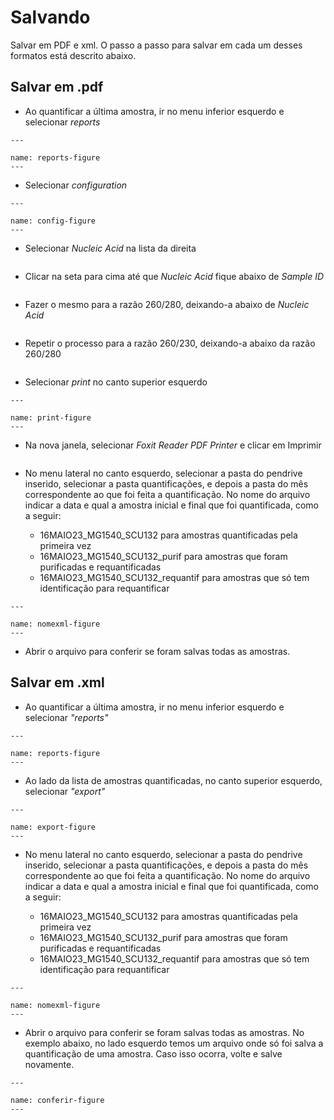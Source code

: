 # Salvando

Salvar em PDF e xml. O passo a passo para salvar em cada um desses formatos está descrito abaixo.

## Salvar em .pdf
* Ao quantificar a última amostra, ir no menu inferior esquerdo e selecionar *reports*

```{figure} https://drive.google.com/uc?id=11j0SKuoQ_VDxnIgn4zj12FJF-5x4ptXS
---

name: reports-figure
---

```

* Selecionar *configuration*

```{figure} https://drive.google.com/uc?id=1qbWptGY4vmXem6APPPt41EVUkXVwedol
---

name: config-figure
---

```
* Selecionar *Nucleic Acid* na lista da direita

```{figure} https://drive.google.com/uc?id=1FUOFoA3v7Jra4OdIN_aHkie70-2hhNvT

```


* Clicar na seta para cima até que *Nucleic Acid* fique abaixo de *Sample ID*

```{figure} https://drive.google.com/uc?id=1mxqtAT66YdiuJv_6hIzQBUQlyrnv-JX2

```

* Fazer o mesmo para a razão 260/280, deixando-a abaixo de *Nucleic Acid*
```{figure} https://drive.google.com/uc?id=1JGjBzKgg1L7QdVXYl26m44R7SNCOOyuF

```
* Repetir o processo para a razão 260/230, deixando-a abaixo da razão 260/280
```{figure} https://drive.google.com/uc?id=1XqV5bkAOyVoaxCGkDFvROgAgxWbApjwo

```

* Selecionar *print* no canto superior esquerdo

```{figure} https://drive.google.com/uc?id=1ejlBBKwiuQnhGnRbmMdQjf97PsQ-g4jC
---

name: print-figure
---

```
* Na nova janela, selecionar *Foxit Reader PDF Printer* e clicar em Imprimir
```{figure} https://drive.google.com/uc?id=1xYFQ6GCqTYselYOTdyxRZO_eGIPB7Ins

```
* No menu lateral no canto esquerdo, selecionar a pasta do pendrive inserido, selecionar a pasta quantificações, e depois a pasta do mês correspondente ao que foi feita a quantificação. No nome do arquivo indicar a data e qual a amostra inicial e final que foi quantificada, como a seguir: 

  - 16MAIO23_MG1540_SCU132 para amostras quantificadas pela primeira vez
  - 16MAIO23_MG1540_SCU132_purif para amostras que foram purificadas e requantificadas
  - 16MAIO23_MG1540_SCU132_requantif para amostras que só tem identificação para requantificar

```{figure} https://drive.google.com/uc?id=19Op-aYb4NavqtgO2V_5ietPnCOWj8phC
---

name: nomexml-figure
---

```

* Abrir o arquivo para conferir se foram salvas todas as amostras.

## Salvar em .xml

* Ao quantificar a última amostra, ir no menu inferior esquerdo e selecionar *"reports"*

```{figure} https://drive.google.com/uc?id=11j0SKuoQ_VDxnIgn4zj12FJF-5x4ptXS
---

name: reports-figure
---

```

* Ao lado da lista de amostras quantificadas, no canto superior esquerdo, selecionar *"export"* 

```{figure} https://drive.google.com/uc?id=1ejlBBKwiuQnhGnRbmMdQjf97PsQ-g4jC
---

name: export-figure
---

```
* No menu lateral no canto esquerdo, selecionar a pasta do pendrive inserido, selecionar a pasta quantificações, e depois a pasta do mês correspondente ao que foi feita a quantificação. No nome do arquivo indicar a data e qual a amostra inicial e final que foi quantificada, como a seguir:

  - 16MAIO23_MG1540_SCU132 para amostras quantificadas pela primeira vez
  - 16MAIO23_MG1540_SCU132_purif para amostras que foram purificadas e requantificadas
  - 16MAIO23_MG1540_SCU132_requantif para amostras que só tem identificação para requantificar

```{figure} https://drive.google.com/uc?id=19Op-aYb4NavqtgO2V_5ietPnCOWj8phC
---

name: nomexml-figure
---

```

* Abrir o arquivo para conferir se foram salvas todas as amostras. No exemplo abaixo, no lado esquerdo temos um arquivo onde só foi salva a quantificação de uma amostra. Caso isso ocorra, volte e salve novamente.

```{figure} https://drive.google.com/uc?id=1XdNVO2lo14qJEpiOGOMtFea410o_uYpw
---

name: conferir-figure
---

```